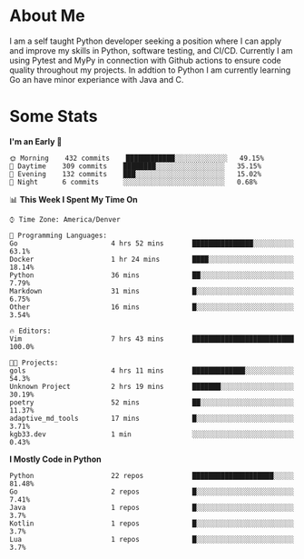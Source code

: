 # About Me
  I am a self taught Python developer seeking a position where I can apply and improve my skills in Python, software testing, and CI/CD. Currently I am using Pytest and MyPy in connection with Github actions to ensure code quality throughout my projects. In addtion to Python I am currently learning Go an have minor experiance with Java and C.
  
 # Some Stats
  
<!--START_SECTION:waka-->
**I'm an Early 🐤** 

```text
🌞 Morning    432 commits    ████████████░░░░░░░░░░░░░   49.15% 
🌆 Daytime    309 commits    ████████░░░░░░░░░░░░░░░░░   35.15% 
🌃 Evening    132 commits    ███░░░░░░░░░░░░░░░░░░░░░░   15.02% 
🌙 Night      6 commits      ░░░░░░░░░░░░░░░░░░░░░░░░░   0.68%

```


📊 **This Week I Spent My Time On** 

```text
⌚︎ Time Zone: America/Denver

💬 Programming Languages: 
Go                       4 hrs 52 mins       ███████████████░░░░░░░░░░   63.1% 
Docker                   1 hr 24 mins        ████░░░░░░░░░░░░░░░░░░░░░   18.14% 
Python                   36 mins             ██░░░░░░░░░░░░░░░░░░░░░░░   7.79% 
Markdown                 31 mins             █░░░░░░░░░░░░░░░░░░░░░░░░   6.75% 
Other                    16 mins             █░░░░░░░░░░░░░░░░░░░░░░░░   3.54%

🔥 Editors: 
Vim                      7 hrs 43 mins       █████████████████████████   100.0%

🐱‍💻 Projects: 
gols                     4 hrs 11 mins       █████████████░░░░░░░░░░░░   54.3% 
Unknown Project          2 hrs 19 mins       ███████░░░░░░░░░░░░░░░░░░   30.19% 
poetry                   52 mins             ██░░░░░░░░░░░░░░░░░░░░░░░   11.37% 
adaptive_md_tools        17 mins             █░░░░░░░░░░░░░░░░░░░░░░░░   3.71% 
kgb33.dev                1 min               ░░░░░░░░░░░░░░░░░░░░░░░░░   0.43%

```

**I Mostly Code in Python** 

```text
Python                   22 repos            ████████████████████░░░░░   81.48% 
Go                       2 repos             █░░░░░░░░░░░░░░░░░░░░░░░░   7.41% 
Java                     1 repos             █░░░░░░░░░░░░░░░░░░░░░░░░   3.7% 
Kotlin                   1 repos             █░░░░░░░░░░░░░░░░░░░░░░░░   3.7% 
Lua                      1 repos             █░░░░░░░░░░░░░░░░░░░░░░░░   3.7%

```



<!--END_SECTION:waka-->
